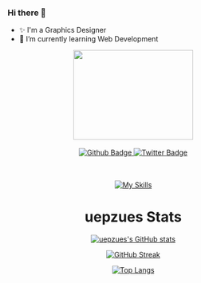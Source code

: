 ### Hi there 👋
- ✨ I'm a Graphics Designer
- 🌱 I’m currently learning Web Development


<div align="center">

<img src="https://media2.giphy.com/media/GPcDor27ptw2PiSwCB/giphy.gif?cid=790b7611f116c6d5b3f142bc1916b3f951acbb0e9b0dbcfd&rid=giphy.gif" width="240" height="180" class="giphy-embed"/>

<br/>
<br/>

<div id="badges">
  <a href="https://github.com/uepzues">
    <img src="https://img.shields.io/badge/Github-success?labelColor=grey&style=for-the-badge&logo=github&logoColor=white" alt="Github Badge"/>
  </a>
  <a href="https://github.com/uepzues">
    <img src="https://img.shields.io/badge/Twitter-success?labelColor=blue&style=for-the-badge&logo=twitter&logoColor=white" alt="Twitter Badge"/>
  </a>
</div>

<img src="https://komarev.com/ghpvc/?username=uepzues&style=flat-square&color=blue" alt=""/>

</div>

<br/>
<br/>

<div align="center">

[![My Skills](https://skillicons.dev/icons?i=js,html,css,sass,ai,ps,bootstrap,figma,github,vercel,vscode,wordpress&perline=4)](https://skillicons.dev)

</div>

<div align="center">

# uepzues Stats

[![uepzues's GitHub stats](https://github-readme-stats.vercel.app/api?username=uepzues&count_private=true&show_icons=true&theme=codeSTACKr)](https://github.com/uepzues/github-readme-stats)

[![GitHub Streak](https://streak-stats.demolab.com?user=uepzues&theme=tokyonight_duo&border_radius=5&date_format=%5BY.%5Dn.j&mode=weekly&stroke=369D0D&background=140F0E&fire=EB5454&currStreakNum=EB271A&sideNums=26A4EB&currStreakLabel=EB271A&ring=EBB720)](https://git.io/streak-stats)

[![Top Langs](https://github-readme-stats.vercel.app/api/top-langs/?username=uepzues&theme=codeSTACKr)](https://github.com/uepzues/github-readme-stats)
</div>

<!--
**uepzues/uepzues** is a ✨ _special_ ✨ repository because its `README.md` (this file) appears on your GitHub profile.

Here are some ideas to get you started:

- 🔭 I’m currently working on ...
- 🌱 I’m currently learning ...
- 👯 I’m looking to collaborate on ...
- 🤔 I’m looking for help with ...
- 💬 Ask me about ...
- 📫 How to reach me: ...
- 😄 Pronouns: ...
- ⚡ Fun fact: ...
-->
